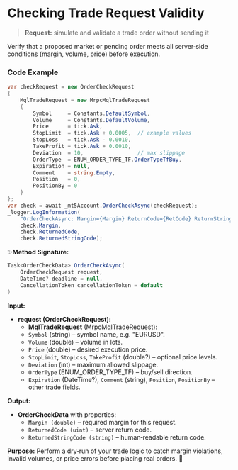 # Checking Trade Request Validity

> **Request:** simulate and validate a trade order without sending it

Verify that a proposed market or pending order meets all server‐side conditions (margin, volume, price) before execution.

### Code Example

```csharp
var checkRequest = new OrderCheckRequest
{
    MqlTradeRequest = new MrpcMqlTradeRequest
    {
        Symbol     = Constants.DefaultSymbol,
        Volume     = Constants.DefaultVolume,
        Price      = tick.Ask,
        StopLimit  = tick.Ask + 0.0005,  // example values
        StopLoss   = tick.Ask - 0.0010,
        TakeProfit = tick.Ask + 0.0010,
        Deviation  = 10,                 // max slippage
        OrderType  = ENUM_ORDER_TYPE_TF.OrderTypeTfBuy,
        Expiration = null,
        Comment    = string.Empty,
        Position   = 0,
        PositionBy = 0
    }
};
var check = await _mt5Account.OrderCheckAsync(checkRequest);
_logger.LogInformation(
    "OrderCheckAsync: Margin={Margin} ReturnCode={RetCode} ReturnString={RetString}",
    check.Margin,
    check.ReturnedCode,
    check.ReturnedStringCode);
```

✨**Method Signature:**
```csharp
Task<OrderCheckData> OrderCheckAsync(
    OrderCheckRequest request,
    DateTime? deadline = null,
    CancellationToken cancellationToken = default
)
```
 **Input:**
* **request (OrderCheckRequest):**
   * **MqlTradeRequest** (MrpcMqlTradeRequest):
   * `Symbol` (string) – symbol name, e.g. "EURUSD".
   * `Volume` (double) – volume in lots.
   * `Price` (double) – desired execution price.
   * `StopLimit`, `StopLoss`, `TakeProfit` (double?) – optional price levels.
   * `Deviation` (int) – maximum allowed slippage.
   * `OrderType` (ENUM_ORDER_TYPE_TF) – buy/sell direction.
   * `Expiration` (DateTime?), `Comment` (string), `Position`, `PositionBy` – other trade fields.

 **Output:**
* **OrderCheckData** with properties:
  * `Margin (double)` – required margin for this request.
  * `ReturnedCode (uint)` – server return code.
  * `ReturnedStringCode (string)` – human‐readable return code.

**Purpose:** Perform a dry‐run of your trade logic to catch margin violations, invalid volumes, or price errors before placing real orders. 🚀




